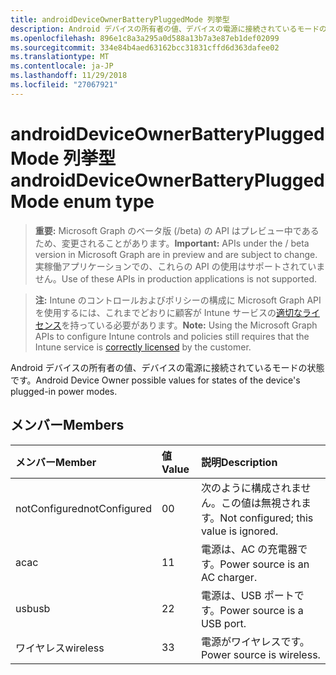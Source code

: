 ```yaml
---
title: androidDeviceOwnerBatteryPluggedMode 列挙型
description: Android デバイスの所有者の値、デバイスの電源に接続されているモードの状態です。
ms.openlocfilehash: 896e1c8a3a295a0d588a13b7a3e87eb1def02099
ms.sourcegitcommit: 334e84b4aed63162bcc31831cffd6d363dafee02
ms.translationtype: MT
ms.contentlocale: ja-JP
ms.lasthandoff: 11/29/2018
ms.locfileid: "27067921"
---
```

# <a name="androiddeviceownerbatterypluggedmode-enum-type"></a><span data-ttu-id="75c42-103">androidDeviceOwnerBatteryPluggedMode 列挙型</span><span class="sxs-lookup"><span data-stu-id="75c42-103">androidDeviceOwnerBatteryPluggedMode enum type</span></span>

> <span data-ttu-id="75c42-104">**重要:** Microsoft Graph のベータ版 (/beta) の API はプレビュー中であるため、変更されることがあります。</span><span class="sxs-lookup"><span data-stu-id="75c42-104">**Important:** APIs under the / beta version in Microsoft Graph are in preview and are subject to change.</span></span> <span data-ttu-id="75c42-105">実稼働アプリケーションでの、これらの API の使用はサポートされていません。</span><span class="sxs-lookup"><span data-stu-id="75c42-105">Use of these APIs in production applications is not supported.</span></span>

> <span data-ttu-id="75c42-106">**注:** Intune のコントロールおよびポリシーの構成に Microsoft Graph API を使用するには、これまでどおりに顧客が Intune サービスの[適切なライセンス](https://go.microsoft.com/fwlink/?linkid=839381)を持っている必要があります。</span><span class="sxs-lookup"><span data-stu-id="75c42-106">**Note:** Using the Microsoft Graph APIs to configure Intune controls and policies still requires that the Intune service is [correctly licensed](https://go.microsoft.com/fwlink/?linkid=839381) by the customer.</span></span>

<span data-ttu-id="75c42-107">Android デバイスの所有者の値、デバイスの電源に接続されているモードの状態です。</span><span class="sxs-lookup"><span data-stu-id="75c42-107">Android Device Owner possible values for states of the device's plugged-in power modes.</span></span>
## <a name="members"></a><span data-ttu-id="75c42-108">メンバー</span><span class="sxs-lookup"><span data-stu-id="75c42-108">Members</span></span>
|<span data-ttu-id="75c42-109">メンバー</span><span class="sxs-lookup"><span data-stu-id="75c42-109">Member</span></span>|<span data-ttu-id="75c42-110">値</span><span class="sxs-lookup"><span data-stu-id="75c42-110">Value</span></span>|<span data-ttu-id="75c42-111">説明</span><span class="sxs-lookup"><span data-stu-id="75c42-111">Description</span></span>|
|:---|:---|:---|
|<span data-ttu-id="75c42-112">notConfigured</span><span class="sxs-lookup"><span data-stu-id="75c42-112">notConfigured</span></span>|<span data-ttu-id="75c42-113">0</span><span class="sxs-lookup"><span data-stu-id="75c42-113">0</span></span>|<span data-ttu-id="75c42-114">次のように構成されません。この値は無視されます。</span><span class="sxs-lookup"><span data-stu-id="75c42-114">Not configured; this value is ignored.</span></span>|
|<span data-ttu-id="75c42-115">ac</span><span class="sxs-lookup"><span data-stu-id="75c42-115">ac</span></span>|<span data-ttu-id="75c42-116">1</span><span class="sxs-lookup"><span data-stu-id="75c42-116">1</span></span>|<span data-ttu-id="75c42-117">電源は、AC の充電器です。</span><span class="sxs-lookup"><span data-stu-id="75c42-117">Power source is an AC charger.</span></span>|
|<span data-ttu-id="75c42-118">usb</span><span class="sxs-lookup"><span data-stu-id="75c42-118">usb</span></span>|<span data-ttu-id="75c42-119">2</span><span class="sxs-lookup"><span data-stu-id="75c42-119">2</span></span>|<span data-ttu-id="75c42-120">電源は、USB ポートです。</span><span class="sxs-lookup"><span data-stu-id="75c42-120">Power source is a USB port.</span></span>|
|<span data-ttu-id="75c42-121">ワイヤレス</span><span class="sxs-lookup"><span data-stu-id="75c42-121">wireless</span></span>|<span data-ttu-id="75c42-122">3</span><span class="sxs-lookup"><span data-stu-id="75c42-122">3</span></span>|<span data-ttu-id="75c42-123">電源がワイヤレスです。</span><span class="sxs-lookup"><span data-stu-id="75c42-123">Power source is wireless.</span></span>|





